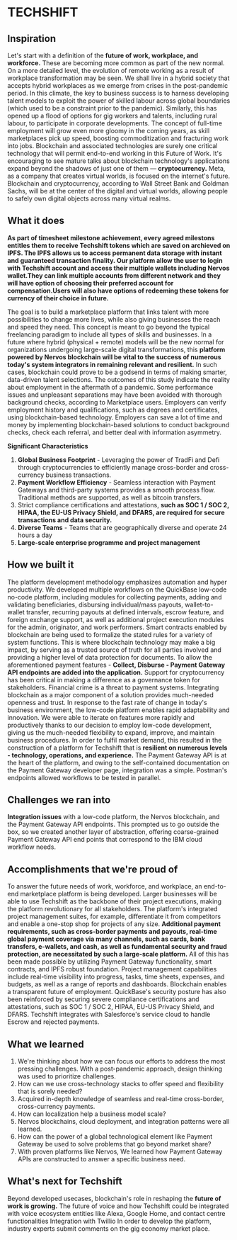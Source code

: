 # TECHSHIFT

## Inspiration
Let's start with a definition of the **future of work, workplace, and workforce.** These are becoming more common as part of the new normal. On a more detailed level, the evolution of remote working as a result of workplace transformation may be seen. We shall live in a hybrid society that accepts hybrid workplaces as we emerge from crises in the post-pandemic period. In this climate, the key to business success is to harness developing talent models to exploit the power of skilled labour across global boundaries (which used to be a constraint prior to the pandemic). Similarly, this has opened up a flood of options for gig workers and talents, including rural labour, to participate in corporate developments.
The concept of full-time employment will grow even more gloomy in the coming years, as skill marketplaces pick up speed, boosting commoditization and fracturing work into jobs. Blockchain and associated technologies are surely one critical technology that will permit end-to-end working in this Future of Work. It's encouraging to see mature talks about blockchain technology's applications expand beyond the shadows of just one of them — **cryptocurrency.** Meta, as a company that creates virtual worlds, is focused on the internet's future. Blockchain and cryptocurrency, according to Wall Street Bank and Goldman Sachs, will be at the center of the digital and virtual worlds, allowing people to safely own digital objects across many virtual realms.

## What it does

**As part of timesheet milestone achievement, every agreed milestons entitles them to receive Techshift tokens which are saved on archieved on IPFS. The IPFS allows us to access permanent data storage with instant and guaranteed transaction finality. Our platform allow the user to login with Techshift account and access their multiple wallets including Nervos wallet.They can link multiple accounts from different network and they will have option of choosing their preferred account for compensation.Users will also have options of redeeming these tokens for currency of their choice in future.**

The goal is to build a marketplace platform that links talent with more possibilities to change more lives, while also giving businesses the reach and speed they need. This concept is meant to go beyond the typical freelancing paradigm to include all types of skills and businesses. In a future where hybrid (physical + remote) models will be the new normal for organizations undergoing large-scale digital transformations, this **platform powered by Nervos blockchain will be vital to the success of numerous today's system integrators in remaining relevant and resilient.** In such cases, blockchain could prove to be a godsend in terms of making smarter, data-driven talent selections. The outcomes of this study indicate the reality about employment in the aftermath of a pandemic. Some performance issues and unpleasant separations may have been avoided with thorough background checks, according to Marketplace users. Employers can verify employment history and qualifications, such as degrees and certificates, using blockchain-based technology. Employers can save a lot of time and money by implementing blockchain-based solutions to conduct background checks, check each referral, and better deal with information asymmetry.

**Significant Characteristics**
1. **Global Business Footprint** - Leveraging the power of TradFi and Defi through cryptocurrencies to efficiently manage cross-border and cross-currency business transactions.
2. **Payment Workflow Efficiency** - Seamless interaction with Payment Gateways and third-party systems provides a smooth process flow. Traditional methods are supported, as well as bitcoin transfers.
3. Strict compliance certifications and attestations, **such as SOC 1 / SOC 2, HIPAA, the EU-US Privacy Shield, and DFARS, are required for secure transactions and data security.**
4. **Diverse Teams** - Teams that are geographically diverse and operate 24 hours a day
5. **Large-scale enterprise programme and project management**

## How we built it
The platform development methodology emphasizes automation and hyper productivity. We developed multiple workflows on the QuickBase low-code no-code platform, including modules for collecting payments, adding and validating beneficiaries, disbursing individual/mass payouts, wallet-to-wallet transfer, recurring payouts at defined intervals, escrow feature, and foreign exchange support, as well as additional project execution modules for the admin, originator, and work performers. Smart contracts enabled by blockchain are being used to formalize the stated rules for a variety of system functions. This is where blockchain technology may make a big impact, by serving as a trusted source of truth for all parties involved and providing a higher level of data protection for documents. To allow the aforementioned payment features - **Collect, Disburse - Payment Gateway API endpoints are added into the application.**
Support for cryptocurrency has been critical in making a difference as a governance token for stakeholders. Financial crime is a threat to payment systems. Integrating blockchain as a major component of a solution provides much-needed openness and trust. In response to the fast rate of change in today's business environment, the low-code platform enables rapid adaptability and innovation. We were able to iterate on features more rapidly and productively thanks to our decision to employ low-code development, giving us the much-needed flexibility to expand, improve, and maintain business procedures. In order to fulfil market demand, this resulted in the construction of a platform for Techshift that is **resilient on numerous levels - technology, operations, and experience.** The Payment Gateway API is at the heart of the platform, and owing to the self-contained documentation on the Payment Gateway developer page, integration was a simple. Postman's endpoints allowed workflows to be tested in parallel.

## Challenges we ran into
**Integration issues** with a low-code platform, the Nervos blockchain, and the Payment Gateway API endpoints. This prompted us to go outside the box, so we created another layer of abstraction, offering coarse-grained Payment Gateway API end points that correspond to the IBM cloud workflow needs.

## Accomplishments that we're proud of
To answer the future needs of work, workforce, and workplace, an end-to-end marketplace platform is being developed. Larger businesses will be able to use Techshift as the backbone of their project executions, making the platform revolutionary for all stakeholders. The platform's integrated project management suites, for example, differentiate it from competitors and enable a one-stop shop for projects of any size. **Additional payment requirements, such as cross-border payments and payouts, real-time global payment coverage via many channels, such as cards, bank transfers, e-wallets, and cash, as well as fundamental security and fraud protection, are necessitated by such a large-scale platform.**
All of this has been made possible by utilizing Payment Gateway functionality, smart contracts, and IPFS robust foundation. Project management capabilities include real-time visibility into progress, tasks, time sheets, expenses, and budgets, as well as a range of reports and dashboards. Blockchain enables a transparent future of employment. QuickBase's security posture has also been reinforced by securing severe compliance certifications and attestations, such as SOC 1 / SOC 2, HIPAA, EU-US Privacy Shield, and DFARS. Techshift integrates with Salesforce's service cloud to handle Escrow and rejected payments.

## What we learned
1. We're thinking about how we can focus our efforts to address the most pressing challenges. With a post-pandemic approach, design thinking was used to prioritize challenges.
2. How can we use cross-technology stacks to offer speed and flexibility that is sorely needed?
3. Acquired in-depth knowledge of seamless and real-time cross-border, cross-currency payments.
4. How can localization help a business model scale?
5. Nervos blockchains, cloud deployment, and integration patterns were all learned.
6. How can the power of a global technological element like Payment Gateway be used to solve problems that go beyond market share?
7. With proven platforms like Nervos, We learned how Payment Gateway APIs are constructed to answer a specific business need.

## What's next for Techshift
Beyond developed usecases, blockchain's role in reshaping the **future of work is growing.** The future of voice and how Techshift could be integrated with voice ecosystem entities like Alexa, Google Home, and contact centre functionalities Integration with Twillio In order to develop the platform, industry experts submit comments on the gig economy market place.
